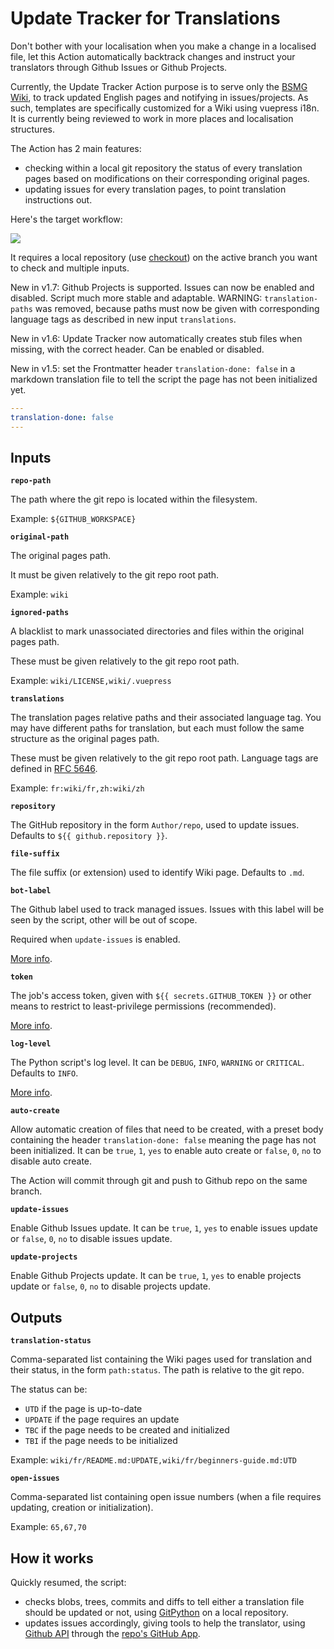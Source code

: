 # Update Tracker for Translations

Don't bother with your localisation when you make a change in a localised file, let this Action automatically backtrack changes and instruct your translators through Github Issues or Github Projects.

Currently, the Update Tracker Action purpose is to serve only the [BSMG Wiki](https://github.com/beat-saber-modding-group/wiki), to track updated English pages and notifying in issues/projects.
As such, templates are specifically customized for a Wiki using vuepress i18n. It is currently being reviewed to work in more places and localisation structures.

The Action has 2 main features:
- checking within a local git repository the status of every translation pages based on modifications on their corresponding original pages.
- updating issues for every translation pages, to point translation instructions out.

Here's the target workflow:

[![](https://mermaid.ink/img/eyJjb2RlIjoic2VxdWVuY2VEaWFncmFtXG4gICAgV3JpdGVyLT4-T3JpZ2luYWwgUGFnZTogYXBwbHkgY2hhbmdlc1xuICAgIFdpa2kgVXBkYXRlIFRyYWNrZXItLT5PcmlnaW5hbCBQYWdlOiBjaGFuZ2VzIGRldGVjdGVkXG4gICAgV2lraSBVcGRhdGUgVHJhY2tlci0-PkdpdGh1YiBJc3N1ZXM6IGNyZWF0ZSAvIHVwZGF0ZVxuICAgIFRyYW5zbGF0b3ItLT4-R2l0aHViIElzc3Vlczogc2VlIGluc3RydWN0aW9uc1xuICAgIFRyYW5zbGF0b3ItPj5UcmFuc2xhdGlvbiBQYWdlOiBhcHBseSBjaGFuZ2VzXG4iLCJtZXJtYWlkIjp7InRoZW1lIjoiZGVmYXVsdCJ9LCJ1cGRhdGVFZGl0b3IiOmZhbHNlfQ)](https://mermaid-js.github.io/mermaid-live-editor/#/edit/eyJjb2RlIjoic2VxdWVuY2VEaWFncmFtXG4gICAgV3JpdGVyLT4-T3JpZ2luYWwgUGFnZTogYXBwbHkgY2hhbmdlc1xuICAgIFdpa2kgVXBkYXRlIFRyYWNrZXItLT5PcmlnaW5hbCBQYWdlOiBjaGFuZ2VzIGRldGVjdGVkXG4gICAgV2lraSBVcGRhdGUgVHJhY2tlci0-PkdpdGh1YiBJc3N1ZXM6IGNyZWF0ZSAvIHVwZGF0ZVxuICAgIFRyYW5zbGF0b3ItLT4-R2l0aHViIElzc3Vlczogc2VlIGluc3RydWN0aW9uc1xuICAgIFRyYW5zbGF0b3ItPj5UcmFuc2xhdGlvbiBQYWdlOiBhcHBseSBjaGFuZ2VzXG4iLCJtZXJtYWlkIjp7InRoZW1lIjoiZGVmYXVsdCJ9LCJ1cGRhdGVFZGl0b3IiOmZhbHNlfQ)

It requires a local repository (use [checkout](https://github.com/actions/checkout)) on the active branch you want to check and multiple inputs.

New in v1.7: Github Projects is supported. Issues can now be enabled and disabled. Script much more stable and adaptable.
WARNING: `translation-paths` was removed, because paths must now be given with corresponding language tags as described in new input `translations`.

New in v1.6: Update Tracker now automatically creates stub files when missing, with the correct header. Can be enabled or disabled.

New in v1.5: set the Frontmatter header `translation-done: false` in a markdown translation file to tell the script the page has not been initialized yet.

```yml
---
translation-done: false
---
```

## Inputs

**`repo-path`**

The path where the git repo is located within the filesystem.

Example: `${GITHUB_WORKSPACE}`

**`original-path`**

The original pages path.

It must be given relatively to the git repo root path.

Example: `wiki`

**`ignored-paths`**

A blacklist to mark unassociated directories and files within the original pages path.

These must be given relatively to the git repo root path.

Example: `wiki/LICENSE,wiki/.vuepress`

**`translations`**

The translation pages relative paths and their associated language tag. You may have different paths for translation, but each must follow the same structure as the original pages path.

These must be given relatively to the git repo root path. Language tags are defined in [RFC 5646](https://tools.ietf.org/html/rfc5646).

Example: `fr:wiki/fr,zh:wiki/zh`

**`repository`**

The GitHub repository in the form `Author/repo`, used to update issues. Defaults to `${{ github.repository }}`.

**`file-suffix`**

The file suffix (or extension) used to identify Wiki page. Defaults to `.md`.

**`bot-label`**

The Github label used to track managed issues. Issues with this label will be seen by the script, other will be out of scope.

Required when `update-issues` is enabled.

[More info](https://help.github.com/en/github/managing-your-work-on-github/about-labels).

**`token`**

The job's access token, given with `${{ secrets.GITHUB_TOKEN }}` or other means to restrict to least-privilege permissions (recommended).

[More info](https://help.github.com/en/actions/configuring-and-managing-workflows/authenticating-with-the-github_token).

**`log-level`**

The Python script's log level. It can be `DEBUG`, `INFO`, `WARNING` or `CRITICAL`. Defaults to `INFO`.

[More info](https://docs.python.org/3/library/logging.html).

**`auto-create`**

Allow automatic creation of files that need to be created, with a preset body containing the header `translation-done: false` meaning the page has not been initialized.
It can be `true`, `1`, `yes` to enable auto create or `false`, `0`, `no` to disable auto create.

The Action will commit through git and push to Github repo on the same branch.

**`update-issues`**

Enable Github Issues update.
It can be `true`, `1`, `yes` to enable issues update or `false`, `0`, `no` to disable issues update.

**`update-projects`**

Enable Github Projects update.
It can be `true`, `1`, `yes` to enable projects update or `false`, `0`, `no` to disable projects update.

## Outputs

**`translation-status`**

Comma-separated list containing the Wiki pages used for translation and their status, in the form `path:status`. The path is relative to the git repo.

The status can be:
- `UTD` if the page is up-to-date
- `UPDATE` if the page requires an update
- `TBC` if the page needs to be created and initialized
- `TBI` if the page needs to be initialized

Example: `wiki/fr/README.md:UPDATE,wiki/fr/beginners-guide.md:UTD`

**`open-issues`**

Comma-separated list containing open issue numbers (when a file requires updating, creation or initialization).

Example: `65,67,70`


## How it works

Quickly resumed, the script:
- checks blobs, trees, commits and diffs to tell either a translation file should be updated or not, using [GitPython](https://github.com/gitpython-developers/GitPython) on a local repository.
- updates issues accordingly, giving tools to help the translator, using [Github API](https://developer.github.com/v3/issues/) through the [repo's GitHub App](https://help.github.com/en/actions/configuring-and-managing-workflows/authenticating-with-the-github_token).


